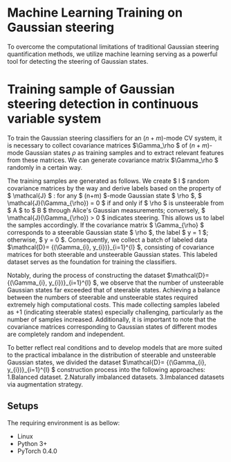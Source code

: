 # Machine Learning Training on Gaussian steering

To overcome the computational limitations of traditional Gaussian steering quantification methods, we utilize  machine learning serving as a powerful tool for detecting the steering of Gaussian states.

# Training sample of Gaussian steering detection in continuous variable system

To train the Gaussian steering classifiers for an $(n+m)$-mode CV system, it is necessary to collect covariance matrices $\Gamma_\rho $ of $(n+m)$-mode Gaussian states $\rho$ as training samples and to extract relevant features from these matrices. We can generate covariance matrix $\Gamma_\rho $ randomly in a certain way.

The training samples are generated as follows. We create $ l $ random covariance matrices by the way and derive labels based on the property of  $ \mathcal{J} $ : for any $ (n+m) $-mode Gaussian state $ \rho $, $ \mathcal{J}(\Gamma_{\rho}) = 0 $ if and only if $ \rho $ is unsteerable from $ A $ to $ B $ through Alice's Gaussian measurements; conversely, $ \mathcal{J}(\Gamma_{\rho}) > 0 $ indicates steering. This allows us to label the samples accordingly. If the covariance matrix $ \Gamma_{\rho} $ corresponds to a steerable Gaussian state $ \rho $, the label $ y = 1 $; otherwise, $ y = 0 $. Consequently, we collect a batch of labeled data $\mathcal{D}=  \{(\Gamma_{i}, y_{i})\}_{i=1}^{l} $, consisting of covariance matrices for both steerable and unsteerable Gaussian states. This labeled dataset serves as the foundation for training the classifiers.

Notably, during the process of constructing the dataset $\mathcal{D}=  \{(\Gamma_{i}, y_{i})\}_{i=1}^{l} $, we observe that the number of unsteerable Gaussian states far exceeded that of steerable states. Achieving a balance between the numbers of steerable and unsteerable states required extremely high computational costs. This made collecting samples labeled as +1 (indicating steerable states) especially challenging, particularly as the number of samples increased. Additionally, it is important to note that the covariance matrices corresponding to Gaussian states of different modes are completely random and independent.

To better reflect real conditions and to develop models that are more suited to the practical imbalance in the distribution of steerable and unsteerable Gaussian states, we divided the dataset  $\mathcal{D}= \{(\Gamma_{i}, y_{i})\}_{i=1}^{l} $ construction process into the following approaches:
1.Balanced dataset.
2.Naturally imbalanced datasets.
3.Imbalanced datasets via augmentation strategy.

## Setups
The requiring environment is as bellow:  

- Linux 
- Python 3+
- PyTorch 0.4.0 
